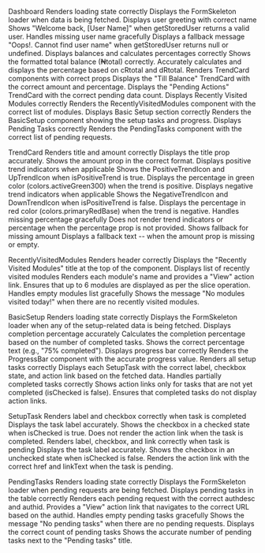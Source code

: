 Dashboard
    Renders loading state correctly
    Displays the FormSkeleton loader when data is being fetched.
    Displays user greeting with correct name
    Shows "Welcome back, [User Name]" when getStoredUser returns a valid user.
    Handles missing user name gracefully
    Displays a fallback message "Oops!. Cannot find user name" when getStoredUser returns null or undefined.
    Displays balances and calculates percentages correctly
    Shows the formatted total balance (₦total) correctly.
    Accurately calculates and displays the percentage based on cRtotal and dRtotal.
    Renders TrendCard components with correct props
    Displays the "Till Balance" TrendCard with the correct amount and percentage.
    Displays the "Pending Actions" TrendCard with the correct pending data count.
    Displays Recently Visited Modules correctly
    Renders the RecentlyVisitedModules component with the correct list of modules.
    Displays Basic Setup section correctly
    Renders the BasicSetup component showing the setup tasks and progress.
    Displays Pending Tasks correctly
    Renders the PendingTasks component with the correct list of pending requests.


TrendCard
    Renders title and amount correctly
    Displays the title prop accurately.
    Shows the amount prop in the correct format.
    Displays positive trend indicators when applicable
    Shows the PositiveTrendIcon and UpTrendIcon when isPositiveTrend is true.
    Displays the percentage in green color (colors.activeGreen300) when the trend is positive.
    Displays negative trend indicators when applicable
    Shows the NegativeTrendIcon and DownTrendIcon when isPositiveTrend is false.
    Displays the percentage in red color (colors.primaryRedBase) when the trend is negative.
    Handles missing percentage gracefully
    Does not render trend indicators or percentage when the percentage prop is not provided.
    Shows fallback for missing amount
    Displays a fallback text -- when the amount prop is missing or empty.


RecentlyVisitedModules
    Renders header correctly
    Displays the "Recently Visited Modules" title at the top of the component.
    Displays list of recently visited modules
    Renders each module's name and provides a "View" action link.
    Ensures that up to 6 modules are displayed as per the slice operation.
    Handles empty modules list gracefully
    Shows the message "No modules visited today!" when there are no recently visited modules.


BasicSetup
    Renders loading state correctly
    Displays the FormSkeleton loader when any of the setup-related data is being fetched.
    Displays completion percentage accurately
    Calculates the completion percentage based on the number of completed tasks.
    Shows the correct percentage text (e.g., "75% completed").
    Displays progress bar correctly
    Renders the ProgressBar component with the accurate progress value.
    Renders all setup tasks correctly
    Displays each SetupTask with the correct label, checkbox state, and action link based on the fetched data.
    Handles partially completed tasks correctly
    Shows action links only for tasks that are not yet completed (isChecked is false).
    Ensures that completed tasks do not display action links.


SetupTask
    Renders label and checkbox correctly when task is completed
    Displays the task label accurately.
    Shows the checkbox in a checked state when isChecked is true.
    Does not render the action link when the task is completed.
    Renders label, checkbox, and link correctly when task is pending
    Displays the task label accurately.
    Shows the checkbox in an unchecked state when isChecked is false.
    Renders the action link with the correct href and linkText when the task is pending.


PendingTasks
    Renders loading state correctly
    Displays the FormSkeleton loader when pending requests are being fetched.
    Displays pending tasks in the table correctly
    Renders each pending request with the correct authdesc and authid.
    Provides a "View" action link that navigates to the correct URL based on the authid.
    Handles empty pending tasks gracefully
    Shows the message "No pending tasks" when there are no pending requests.
    Displays the correct count of pending tasks
    Shows the accurate number of pending tasks next to the "Pending tasks" title.